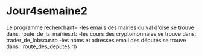 # Jour4semaine2

Le programme recherchant=
  -les emails des mairies du val d'oise se trouve dans: route_de_la_mairies.rb
  -les cours des cryptomonnaies se trouve dans: trader_de_lobscur.rb
  -les noms et adresses email des députés se trouve dans : route_des_deputes.rb
